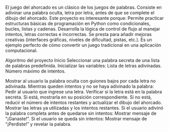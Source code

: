 El juego del ahorcado es un clásico de los juegos de palabras. Consiste en adivinar una palabra oculta, letra por letra, antes de que se complete el dibujo del ahorcado. Este proyecto es interesante porque:
Permite practicar estructuras básicas de programación en Python como condicionales, bucles, listas y cadenas.
    Desarrolla la lógica de control de flujo al manejar intentos, letras correctas e incorrectas.
    Se presta para añadir mejoras creativas (interfaces gráficas, niveles de dificultad, pistas, etc.).
    Es un ejemplo perfecto de cómo convertir un juego tradicional en una aplicación computacional.

Algoritmo del proyecto
Inicio
  Seleccionar una palabra secreta de una lista de palabras predefinida.
    Inicializar las variables:
    Lista de letras adivinadas.
    Número máximo de intentos.

Mostrar al usuario la palabra oculta con guiones bajos por cada letra no adivinada.
Mientras queden intentos y no se haya adivinado la palabra:
Pedir al usuario que ingrese una letra.
Verificar si la letra está en la palabra secreta.
Si está, mostrarla en su posición correspondiente.
Si no está, reducir el número de intentos restantes y actualizar el dibujo del ahorcado.
Mostrar las letras ya utilizadas y los intentos restantes.
Si el usuario adivinó la palabra completa antes de quedarse sin intentos:
Mostrar mensaje de “¡Ganaste!”.
Si el usuario se queda sin intentos:
Mostrar mensaje de “¡Perdiste!” y revelar la palabra.
